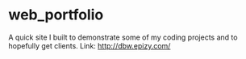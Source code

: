 # web_portfolio

A quick site I built to demonstrate some of my coding projects and to hopefully get clients. Link: http://dbw.epizy.com/
